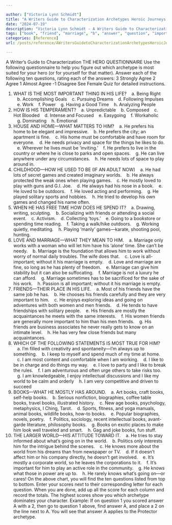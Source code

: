 ```yaml
---

author: ["Victoria Lynn Schmidt"]
title: "A Writers Guide to Characterization Archetypes Heroic Journeys and Other Elements of Dynamic Character Development - part0008_split_017.html"
date: "2024-07-19"
description: "Victoria Lynn Schmidt - A Writers Guide to Characterization Archetypes Heroic Journeys and Other Elements of Dynamic Character Development"
tags: ["book", "friend", "marriage", "b", "answer", "question", "important", "time", "world", "following", "work", "like", "mostly", "going", "love", "know", "archetype", "agree", "thing", "life", "prefers", "home", "space", "play", "game"]
categories: [Reference]
url: /posts/reference/AWritersGuidetoCharacterizationArchetypesHeroicJourneysandOtherElementsofDynamicCharacterDevelopment-part0008split017html

---
```



A Writer’s Guide to Characterization
THE HERO QUESTIONNAIRE
Use the following questionnaire to help you figure out which archetype is most suited for your hero (or for yourself for that matter).
Answer each of the following ten questions, rating each of the answers:
3 Strongly Agree
2 Agree
1 Almost Agree
-1 Disagree
See Female Quiz for detailed instructions.
1. WHAT IS THE MOST IMPORTANT THING IN HIS LIFE?
   a. Being Right
   b. Accomplishing Goals
   c. Pursuing Dreams
   d. Following Impulses
   e. Work
   f. Power
   g. Having a Good Time
   h. Analyzing People
2. HOW IS HIS TEMPERAMENT?
   a. Unpredictable
   b. Composed
   c. Hot Blooded
   d. Intense and Focused
   e. Easygoing
   f. Workaholic
   g. Dominating
   h. Emotional
3. HOUSE AND HOME—WHAT MATTERS TO HIM?
   a. He prefers his home to be elegant and impressive.
   b. He prefers the city; an apartment is fine.
   c. His home must be comfortable and have room for everyone.
   d. He needs privacy and space for the things he likes to do.
   e. Wherever he lives must be ‘inviting.’
   f. He prefers to live in the country or where he is close to parks and open spaces.
   g. He can live anywhere under any circumstances.
   h. He needs lots of space to play around in.
4. CHILDHOOD—HOW HE USED TO BE (IF AN ADULT NOW)
   a. He had lots of secret games and created imaginary worlds.
   b. He always protected the weak ones when playing games.
   c. He mostly loved to play with guns and G.I. Joe.
   d. He always had his nose in a book.
   e. He loved to be outdoors.
   f. He loved acting and performing.
   g. He played solitary sports and hobbies.
   h. He tried to develop his own games and changed his name often.
5. WHEN HE HAS FREE TIME HOW DOES HE SPEND IT?
   a. Drawing, writing, sculpting.
   b. Socializing with friends or attending a social event.
   c. Activism.
   d. Collecting ‘toys.’
   e. Going to a bookstore or spending time reading.
   f. Taking a walk/hike outdoors.
   g. Working quietly, meditating.
   h. Playing ‘manly’ games—karate, shooting pool, hunting.
6. LOVE AND MARRIAGE—WHAT THEY MEAN TO HIM.
   a. Marriage only works with a woman who will let him have his ‘alone’ time. She can’t be needy.
   b. Marriage is the foundation that allows him to work without worry of normal daily troubles. The wife does that.
   c. Love is all-important; without it his marriage is empty.
   d. Love and marriage are fine, so long as he has plenty of freedom.
   e. Marriage can give him stability but it can also be suffocating.
   f. Marriage is not a luxury he can afford.
   g. Marriage sometimes has to be sacrificed for the sake of his work.
   h. Passion is all important; without it his marriage is empty.
7. FRIENDS—THEIR PLACE IN HIS LIFE.
   a. Most of his friends have the same job he has.
   b. He chooses his friends carefully and they are very important to him.
   c. He enjoys exploring ideas and going on adventures with both women and men friends.
   d. He tends to have friendships with solitary people.
   e. His friends are mostly the acquaintances he meets with the same interests.
   f. His women friends are generally more important to him than his men friends.
   g. His friends are business associates he never really gets to know on an intimate level.
   h. He has very few close friends but many acquaintances.
8. WHICH OF THE FOLLOWING STATEMENTS IS MOST TRUE FOR HIM?
   a. I’m filled with creativity and spontaneity—I’m always up to something.
   b. I keep to myself and spend much of my time at home.
   c. I am most content and comfortable when I am working.
   d. I like to be in charge and do things my way.
   e. I love to party and I like to break the rules.
   f. I am adventurous and often urge others to take risks too.
   g. I am knowledgeable, I enjoy intellectual discussions and I like my world to be calm and orderly
   h. I am very competitive and driven to succeed
9. BOOKS—WHAT HE MOSTLY HAS AROUND.
   a. Art books, craft books, self-help books.
   b. Serious nonfiction, biographies, coffee table books, travel books, illustrated history.
   c. New age books, psychology, metaphysics, I Ching, Tarot.
   d. Sports, fitness, and yoga manuals, animal books, wildlife books, how-to books.
   e. Popular biographies, novels, poetry.
   f. Politics, sociology, recent intellectual books, avant-garde literature, philosophy books.
   g. Books on exotic places to make him look well traveled and smart.
   h. Gag and joke books, fun stuff.
10. THE LARGER WORLD—HIS ATTITUDE TOWARD IT.
   a. He tries to stay informed about what’s going on in the world.
   b. Politics only interests him for the intrigue behind the scenes.
   c. He knows more about the world from his dreams than from newspaper or TV.
   d. If it doesn’t affect him or his company directly, he doesn’t get involved.
   e. It’s mostly a corporate world, so he leaves the corporations to it.
   f. It’s important for him to play an active role in the community.
   g. He knows what those in power are up to.
   h. He rarely knows what’s going on—or cares!
On the above chart, you will find the ten questions listed from top to bottom. Enter your scores next to their corresponding letter for each question. When you are done, add up all the score for each column and record the totals. The highest scores show you which archetype dominates your character.
Example: If on question 1 you scored answer A with a 2, then go to question 1 above, find answer A, and place a 2 on the line next to A. You will see that answer A applies to the Protector archetype.
